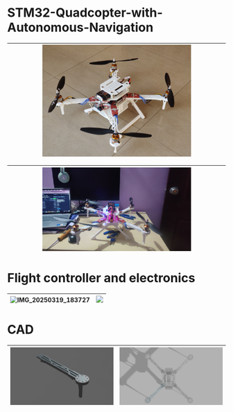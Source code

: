 # STM32-Quadcopter-with-Autonomous-Navigation



| <img src="IMAGES/IMG_20250324_160325.jpg"  width=70%> |
| --------------------------- | 

| <img src="IMAGES/IMG_20250316_21151730.jpg"  width=70%> |
| --------------------------- | 






#  Flight controller and electronics

| ![IMG_20250319_183727](https://github.com/user-attachments/assets/a0c4bf13-5c08-4299-92d1-13e63bad7e59)  | <img src="IMAGES/IMG_20250222_185927.jpg" width=60% > |
| --------------------------- | --------------------------- |

# CAD

| <img src="IMAGES/IMG-20250222-WA0041.jpg" > | <img src="IMAGES/COMBINED v12.png" > |
| --------------------------- | --------------------------- |

